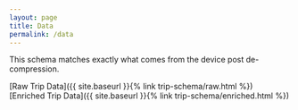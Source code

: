 ```yaml
---
layout: page
title: Data
permalink: /data
---
```


This schema matches exactly what comes from the device post de-compression.

[Raw Trip Data]({{ site.baseurl }}{% link trip-schema/raw.html %})
[Enriched Trip Data]({{ site.baseurl }}{% link trip-schema/enriched.html %})
